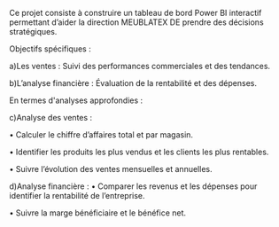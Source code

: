 Ce projet consiste à construire un tableau de bord Power BI interactif 
permettant d’aider la direction MEUBLATEX DE prendre des décisions stratégiques.

Objectifs spécifiques : 

a)Les ventes : Suivi des performances commerciales et des tendances.

b)L’analyse financière : Évaluation de la rentabilité et des dépenses.


En termes d'analyses approfondies :

c)Analyse des ventes :
                        
•	Calculer le chiffre d’affaires total et par magasin.

•	Identifier les produits les plus vendus et les clients les plus rentables.

•	Suivre l’évolution des ventes mensuelles et annuelles.

d)Analyse financière :
•	Comparer les revenus et les dépenses pour identifier la rentabilité de l’entreprise.

•	Suivre la marge bénéficiaire et le bénéfice net.

